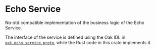 # Echo Service

No-std compatible implementation of the business logic of the Echo Service.

The interface of the service is defined using the Oak IDL in
[`oak_echo_service.proto`](./proto/oak_echo_service.proto), while the Rust code
in this crate implements it.
